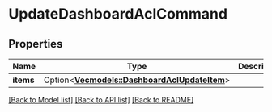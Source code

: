 # UpdateDashboardAclCommand

## Properties

Name | Type | Description | Notes
------------ | ------------- | ------------- | -------------
**items** | Option<[**Vec<models::DashboardAclUpdateItem>**](DashboardACLUpdateItem.md)> |  | [optional]

[[Back to Model list]](../README.md#documentation-for-models) [[Back to API list]](../README.md#documentation-for-api-endpoints) [[Back to README]](../README.md)


